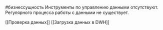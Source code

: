 #бизнессущность 
Инструменты по управлению данными отсутствуют.  
Регулярного процесса работы с данными не существует.

[[Проверка данных]]
[[Загрузка данных в DWH]] 
